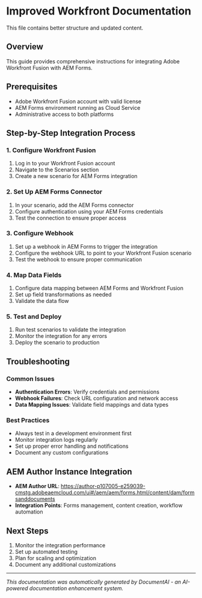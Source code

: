 # Improved Workfront Documentation

This file contains better structure and updated content.

## Overview
This guide provides comprehensive instructions for integrating Adobe Workfront Fusion with AEM Forms.

## Prerequisites
- Adobe Workfront Fusion account with valid license
- AEM Forms environment running as Cloud Service
- Administrative access to both platforms

## Step-by-Step Integration Process

### 1. Configure Workfront Fusion
1. Log in to your Workfront Fusion account
2. Navigate to the Scenarios section
3. Create a new scenario for AEM Forms integration

### 2. Set Up AEM Forms Connector
1. In your scenario, add the AEM Forms connector
2. Configure authentication using your AEM Forms credentials
3. Test the connection to ensure proper access

### 3. Configure Webhook
1. Set up a webhook in AEM Forms to trigger the integration
2. Configure the webhook URL to point to your Workfront Fusion scenario
3. Test the webhook to ensure proper communication

### 4. Map Data Fields
1. Configure data mapping between AEM Forms and Workfront Fusion
2. Set up field transformations as needed
3. Validate the data flow

### 5. Test and Deploy
1. Run test scenarios to validate the integration
2. Monitor the integration for any errors
3. Deploy the scenario to production

## Troubleshooting

### Common Issues
- **Authentication Errors**: Verify credentials and permissions
- **Webhook Failures**: Check URL configuration and network access
- **Data Mapping Issues**: Validate field mappings and data types

### Best Practices
- Always test in a development environment first
- Monitor integration logs regularly
- Set up proper error handling and notifications
- Document any custom configurations

## AEM Author Instance Integration
- **AEM Author URL**: https://author-p107005-e259039-cmstg.adobeaemcloud.com/ui#/aem/aem/forms.html/content/dam/formsanddocuments
- **Integration Points**: Forms management, content creation, workflow automation

## Next Steps
1. Monitor the integration performance
2. Set up automated testing
3. Plan for scaling and optimization
4. Document any additional customizations

---
*This documentation was automatically generated by DocumentAI - an AI-powered documentation enhancement system.*
